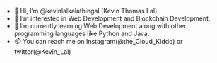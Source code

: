 - 👋 Hi, I’m @kevinlalkalathingal (Kevin Thomas Lal) 
- 👀 I’m interested in Web Development and Blockchain Development.
- 🌱 I’m currently learning Web Development along with other programming languages like Python and Java.
- 📫 You can reach me on Instagram(@the_Cloud_Kiddo) or twitter(@Kevin_Lal)

<!---
kevinlalkalathingal/kevinlalkalathingal is a ✨ special ✨ repository because its `README.md` (this file) appears on your GitHub profile.
You can click the Preview link to take a look at your changes.
--->
